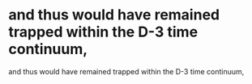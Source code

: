 # and thus would have remained trapped within the D-3 time continuum,

and thus would have remained trapped within the D-3 time continuum,